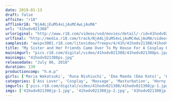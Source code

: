 ```yaml
---
date: 2019-01-13
draft: false
affsite: "r18"
afflinkr18: "NjA4LjEuMS4xLjAuMC4wLjAuMA"
url: "41hodv021308"
urloriginal: "http://www.r18.com/videos/vod/movies/detail/-/id=41hodv021308"
urlfinal: "http://media.r18.com/track/NjA4LjEuMS4xLjAuMC4wLjAuMA/videos/vod/movies/detail/-/id=41hodv021308"
samplevid: "awspv3001.r18.com/litevideo/freepv/4/41h/41hodv21308/41hodv21308_dmb_w.mp4"
title: "My Sister and Her Friends Came Over To My House For A Cosplay Party And I Unexpectedly Got A Hard On When I Saw Their Outrageous Outfits, So I Started Fucking Her Innocent Cosplay Friends And Making Them Cum As Fast As I Could Without Letting My Little Sister Finding Out!"
mainimgurl: "pics.r18.com/digital/video/41hodv021308/41hodv021308ps.jpg"
mainimgs: "41hodv021308ps.jpg"
releasedate: "July 06, 2018"
duration: 130
productioncomp: "h.m.p"
girls: ['Maria Wakatsuki', 'Runa Nishiuchi', 'Ema Maeda (Ema Kato)', 'Hana Misora', 'Saya Anri']
categories: ['Ass Lover', 'Cosplay', 'Massage', 'Masturbation', 'Horny', 'Hi-Def']
imgurls: ['pics.r18.com/digital/video/41hodv021308/41hodv021308jp-1.jpg', 'pics.r18.com/digital/video/41hodv021308/41hodv021308jp-2.jpg', 'pics.r18.com/digital/video/41hodv021308/41hodv021308jp-3.jpg', 'pics.r18.com/digital/video/41hodv021308/41hodv021308jp-4.jpg', 'pics.r18.com/digital/video/41hodv021308/41hodv021308jp-5.jpg', 'pics.r18.com/digital/video/41hodv021308/41hodv021308jp-6.jpg', 'pics.r18.com/digital/video/41hodv021308/41hodv021308jp-7.jpg', 'pics.r18.com/digital/video/41hodv021308/41hodv021308jp-8.jpg', 'pics.r18.com/digital/video/41hodv021308/41hodv021308jp-9.jpg', 'pics.r18.com/digital/video/41hodv021308/41hodv021308jp-10.jpg', 'pics.r18.com/digital/video/41hodv021308/41hodv021308jp-11.jpg', 'pics.r18.com/digital/video/41hodv021308/41hodv021308jp-12.jpg', 'pics.r18.com/digital/video/41hodv021308/41hodv021308jp-13.jpg', 'pics.r18.com/digital/video/41hodv021308/41hodv021308jp-14.jpg', 'pics.r18.com/digital/video/41hodv021308/41hodv021308jp-15.jpg', 'pics.r18.com/digital/video/41hodv021308/41hodv021308jp-16.jpg', 'pics.r18.com/digital/video/41hodv021308/41hodv021308jp-17.jpg', 'pics.r18.com/digital/video/41hodv021308/41hodv021308jp-18.jpg', 'pics.r18.com/digital/video/41hodv021308/41hodv021308jp-19.jpg', 'pics.r18.com/digital/video/41hodv021308/41hodv021308jp-20.jpg']
imgs: ['41hodv021308jp-1.jpg', '41hodv021308jp-2.jpg', '41hodv021308jp-3.jpg', '41hodv021308jp-4.jpg', '41hodv021308jp-5.jpg', '41hodv021308jp-6.jpg', '41hodv021308jp-7.jpg', '41hodv021308jp-8.jpg', '41hodv021308jp-9.jpg', '41hodv021308jp-10.jpg', '41hodv021308jp-11.jpg', '41hodv021308jp-12.jpg', '41hodv021308jp-13.jpg', '41hodv021308jp-14.jpg', '41hodv021308jp-15.jpg', '41hodv021308jp-16.jpg', '41hodv021308jp-17.jpg', '41hodv021308jp-18.jpg', '41hodv021308jp-19.jpg', '41hodv021308jp-20.jpg']
---
```

